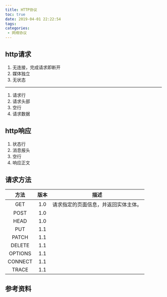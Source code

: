 ```yaml
---
title: HTTP协议
toc: true
date: 2019-04-01 22:22:54
tags:
categories:
 - 网络协议
---
```


## http请求

1. 无连接，完成请求即断开
2. 媒体独立
3. 无状态

---

1. 请求行
2. 请求头部
3. 空行
4. 请求数据

## http响应

1. 状态行
2. 消息报头
3. 空行
4. 响应正文

## 请求方法

| 方法 | 版本 | 描述 |
| :---: | :---: | :---: |
| GET | 1.0 | 请求指定的页面信息，并返回实体主体。 |
| POST | 1.0 | |
| HEAD | 1.0 | |
| PUT | 1.1 | |
| PATCH | 1.1 | |
| DELETE | 1.1 | |
| OPTIONS | 1.1 | |
| CONNECT | 1.1 | |
| TRACE | 1.1 | |

## 参考资料
